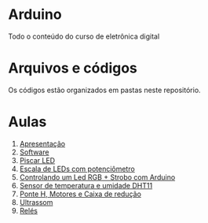 # Arduino
Todo o conteúdo do curso de eletrônica digital

# Arquivos e códigos
Os códigos estão organizados em pastas neste repositório.

# Aulas
1. [Apresentação](https://www.youtube.com/watch?v=IRJda2HltL8)
2. [Software](https://www.youtube.com/watch?v=hyHxiKeev3o)
3. [Piscar LED](https://www.youtube.com/watch?v=RgMYH0k2)
4. [Escala de LEDs com potenciômetro](https://www.youtube.com/watch?v=THbgn_6PtF0)
5. [Controlando um Led RGB + Strobo com Arduino](https://www.youtube.com/watch?v=_Y4790KKSoo)
6. [Sensor de temperatura e umidade DHT11](https://www.youtube.com/watch?v=g6VwqNqRq3U)
7. [Ponte H, Motores e Caixa de redução](https://www.youtube.com/watch?v=IRJda2HltL8)
8. [Ultrassom](https://www.youtube.com/watch?v=fO7V8nqVX1Y)
9. [Relés](https://www.youtube.com/watch?v=8-H3zA5nMlk)
